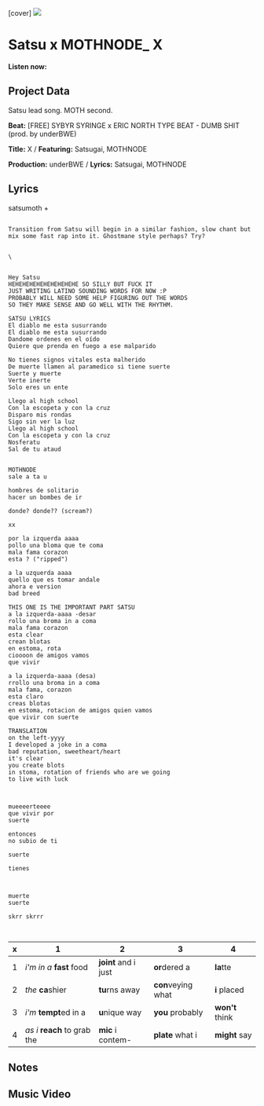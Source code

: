 [cover] ![](57175019_319474918741616_8502199518755923887_n.jpg)

# Satsu x MOTHNODE_ X

**Listen now:** 

## Project Data

Satsu lead song.
MOTH second.

**Beat:** [FREE] SYBYR  SYRINGE x ERIC NORTH TYPE BEAT - DUMB SHIT  (prod. by underBWE)

**Title:** X / **Featuring:** Satsugai, MOTHNODE

**Production:** underBWE / **Lyrics:** Satsugai, MOTHNODE

## Lyrics
satsumoth
+
```

Transition from Satsu will begin in a similar fashion, slow chant but mix some fast rap into it. Ghostmane style perhaps? Try?


\


Hey Satsu
HEHEHEHEHEHEHEHEHEHE SO SILLY BUT FUCK IT
JUST WRITING LATINO SOUNDING WORDS FOR NOW :P
PROBABLY WILL NEED SOME HELP FIGURING OUT THE WORDS
SO THEY MAKE SENSE AND GO WELL WITH THE RHYTHM.
 
SATSU LYRICS
El diablo me esta susurrando 
El diablo me esta susurrando 
Dandome ordenes en el oído 
Quiere que prenda en fuego a ese malparido

No tienes signos vitales esta malherido 
De muerte llamen al paramedico si tiene suerte
Suerte y muerte
Verte inerte
Solo eres un ente

Llego al high school 
Con la escopeta y con la cruz
Disparo mis rondas 
Sigo sin ver la luz
Llego al high school
Con la escopeta y con la cruz
Nosferatu
Sal de tu ataud


MOTHNODE
sale a ta u

hombres de solitario
hacer un bombes de ir

donde? donde?? (scream?)

xx

por la izquerda aaaa
pollo una bloma que te coma
mala fama corazon 
esta ? ("ripped")

a la uzquerda aaaa
quello que es tomar andale
ahora e version
bad breed

THIS ONE IS THE IMPORTANT PART SATSU
a la izquerda-aaaa -desar
rollo una broma in a coma
mala fama corazon 
esta clear
crean blotas
en estoma, rota
cioooon de amigos vamos 
que vivir

a la izquerda-aaaa (desa)
rrollo una broma in a coma
mala fama, corazon 
esta claro
creas blotas
en estoma, rotacion de amigos quien vamos 
que vivir con suerte

TRANSLATION
on the left-yyyy
I developed a joke in a coma
bad reputation, sweetheart/heart
it's clear
you create blots
in stoma, rotation of friends who are we going
to live with luck



mueeeerteeee
que vivir por 
suerte

entonces
no subio de ti

suerte

tienes 



muerte
suerte

skrr skrrr



```

| x | 1 | 2 | 3 | 4 |
|---|---|---|---|---|
| 1 | *i'm in a* **fast** food | **joint** and i just  | **or**dered a  | **la**tte  |
| 2 | *the* **ca**shier | **tu**rns away  |  **con**veying what |  **i** placed |
| 3 | *i'm* **tempt**ed in a | **u**nique way  |  **you** probably |  **won't** think |
| 4 | *as i* **reach** to grab the |  **mic** i contem-  | **plate** what i | **might** say |

## Notes

## Music Video
